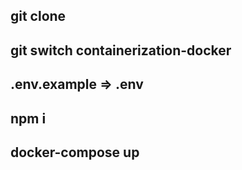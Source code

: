 ## git clone

## git switch containerization-docker

## .env.example => .env

## npm i

## docker-compose up